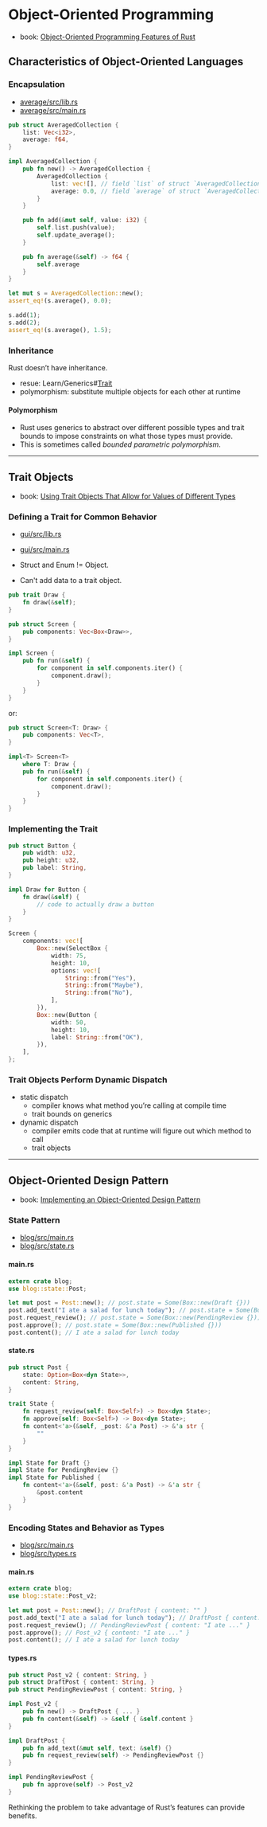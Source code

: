 # Object-Oriented Programming

- book: [Object-Oriented Programming Features of Rust](https://doc.rust-lang.org/book/ch17-00-oop.html)

## Characteristics of Object-Oriented Languages

### Encapsulation

- [average/src/lib.rs](average/src/lib.rs)
- [average/src/main.rs](average/src/main.rs)

```rs
pub struct AveragedCollection {
    list: Vec<i32>,
    average: f64,
}

impl AveragedCollection {
    pub fn new() -> AveragedCollection {
        AveragedCollection {
            list: vec![], // field `list` of struct `AveragedCollection` is private: private field
            average: 0.0, // field `average` of struct `AveragedCollection` is private: private field
        }
    }

    pub fn add(&mut self, value: i32) {
        self.list.push(value);
        self.update_average();
    }

    pub fn average(&self) -> f64 {
        self.average
    }
}
```

```rs
let mut s = AveragedCollection::new();
assert_eq!(s.average(), 0.0);

s.add(1);
s.add(2);
assert_eq!(s.average(), 1.5);
```

### Inheritance

Rust doesn’t have inheritance.

- resue: Learn/Generics#[Trait](src/learn/generics/README.md#trait)
- polymorphism: substitute multiple objects for each other at runtime

#### Polymorphism

- Rust uses generics to abstract over different possible types and trait bounds to impose constraints on what those types must provide.
- This is sometimes called *bounded parametric polymorphism*.

---

## Trait Objects

- book: [Using Trait Objects That Allow for Values of Different Types](https://doc.rust-lang.org/book/ch17-02-trait-objects.html)

### Defining a Trait for Common Behavior

- [gui/src/lib.rs](gui/src/lib.rs)
- [gui/src/main.rs](gui/src/main.rs)

- Struct and Enum != Object.
- Can't add data to a trait object.

```rs
pub trait Draw {
    fn draw(&self);
}
```

```rs
pub struct Screen {
    pub components: Vec<Box<Draw>>,
}

impl Screen {
    pub fn run(&self) {
        for component in self.components.iter() {
            component.draw();
        }
    }
}
```

or:

```rs
pub struct Screen<T: Draw> {
    pub components: Vec<T>,
}

impl<T> Screen<T>
    where T: Draw {
    pub fn run(&self) {
        for component in self.components.iter() {
            component.draw();
        }
    }
}
```

### Implementing the Trait

```rs
pub struct Button {
    pub width: u32,
    pub height: u32,
    pub label: String,
}

impl Draw for Button {
    fn draw(&self) {
        // code to actually draw a button
    }
}
```

```rs
Screen {
    components: vec![
        Box::new(SelectBox {
            width: 75,
            height: 10,
            options: vec![
                String::from("Yes"),
                String::from("Maybe"),
                String::from("No"),
            ],
        }),
        Box::new(Button {
            width: 50,
            height: 10,
            label: String::from("OK"),
        }),
    ],
};
```

### Trait Objects Perform Dynamic Dispatch

- static dispatch
  - compiler knows what method you’re calling at compile time
  - trait bounds on generics
- dynamic dispatch
  - compiler emits code that at runtime will figure out which method to call
  - trait objects

---

## Object-Oriented Design Pattern

- book: [Implementing an Object-Oriented Design Pattern](https://doc.rust-lang.org/book/ch17-03-oo-design-patterns.html)

### State Pattern

- [blog/src/main.rs](blog/src/main.rs)
- [blog/src/state.rs](blog/src/state.rs)

#### main.rs

```rs
extern crate blog;
use blog::state::Post;

let mut post = Post::new(); // post.state = Some(Box::new(Draft {}))
post.add_text("I ate a salad for lunch today"); // post.state = Some(Box::new(Draft {}))
post.request_review(); // post.state = Some(Box::new(PendingReview {}))
post.approve(); // post.state = Some(Box::new(Published {}))
post.content(); // I ate a salad for lunch today
```

#### state.rs

```rs
pub struct Post {
    state: Option<Box<dyn State>>,
    content: String,
}

trait State {
    fn request_review(self: Box<Self>) -> Box<dyn State>;
    fn approve(self: Box<Self>) -> Box<dyn State>;
    fn content<'a>(&self, _post: &'a Post) -> &'a str {
        ""
    }
}

impl State for Draft {}
impl State for PendingReview {}
impl State for Published {
    fn content<'a>(&self, post: &'a Post) -> &'a str {
        &post.content
    }
}
```

### Encoding States and Behavior as Types

- [blog/src/main.rs](blog/src/main.rs)
- [blog/src/types.rs](blog/src/types.rs)

#### main.rs

```rs
extern crate blog;
use blog::state::Post_v2;

let mut post = Post::new(); // DraftPost { content: "" }
post.add_text("I ate a salad for lunch today"); // DraftPost { content: "I ate ..." }
post.request_review(); // PendingReviewPost { content: "I ate ..." }
post.approve(); // Post_v2 { content: "I ate ..." }
post.content(); // I ate a salad for lunch today
```

#### types.rs

```rs
pub struct Post_v2 { content: String, }
pub struct DraftPost { content: String, }
pub struct PendingReviewPost { content: String, }

impl Post_v2 {
    pub fn new() -> DraftPost { ... }
    pub fn content(&self) -> &self { &self.content }
}

impl DraftPost {
    pub fn add_text(&mut self, text: &self) {}
    pub fn request_review(self) -> PendingReviewPost {}
}

impl PendingReviewPost {
    pub fn approve(self) -> Post_v2 
}
```

Rethinking the problem to take advantage of Rust’s features can provide benefits.
